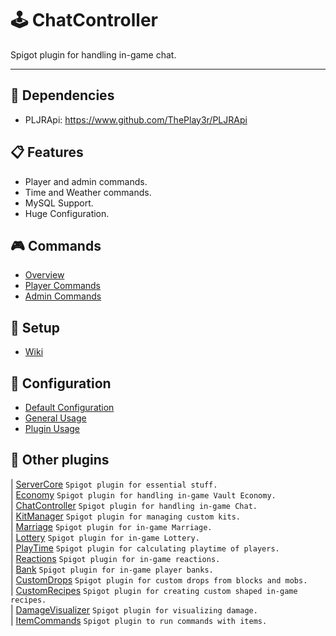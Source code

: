 # 🕹 ChatController
Spigot plugin for handling in-game chat.

----

## 🔧 Dependencies
- PLJRApi: https://www.github.com/ThePlay3r/PLJRApi

## 📋 Features
- Player and admin commands.
- Time and Weather commands.
- MySQL Support.
- Huge Configuration.

## 🎮 Commands
- [Overview](https://github.com/ThePlay3r/ChatController/wiki/Commands-And-Permissions#overview)
- [Player Commands](https://github.com/ThePlay3r/ChatController/wiki/Commands-And-Permissions#player-commands)
- [Admin Commands](https://github.com/ThePlay3r/ChatController/wiki/Commands-And-Permissions#admin-commands)

## 🔎 Setup
- [Wiki](https://github.com/ThePlay3r/ChatController/wiki)

## 📁 Configuration
- [Default Configuration](https://github.com/ThePlay3r/ChatController/blob/master/src/main/resources/config.yml)
- [General Usage](https://github.com/ThePlay3r/PLJRApi/wiki#configuration)
- [Plugin Usage](https://github.com/ThePlay3r/ChatController/wiki/Configuration-Usage)

## 📌 Other plugins
| [ServerCore](https://github.com/ThePlay3r/ServerCore) `Spigot plugin for essential stuff.` <br>
| [Economy](https://github.com/ThePlay3r/Economy) `Spigot plugin for handling in-game Vault Economy.` <br>
| [ChatController](https://github.com/ThePlay3r/ChatController) `Spigot plugin for handling in-game Chat.` <br>
| [KitManager](https://github.com/ThePlay3r/KitManager) `Spigot plugin for managing custom kits.` <br>
| [Marriage](https://github.com/ThePlay3r/Marriage) `Spigot plugin for in-game Marriage.` <br>
| [Lottery](https://github.com/ThePlay3r/Lottery) `Spigot plugin for in-game Lottery.` <br>
| [PlayTime](https://github.com/ThePlay3r/PlayTime) `Spigot plugin for calculating playtime of players.` <br>
| [Reactions](https://github.com/ThePlay3r/Reactions) `Spigot plugin for in-game reactions.` <br>
| [Bank](https://github.com/ThePlay3r/Bank) `Spigot plugin for in-game player banks.` <br>
| [CustomDrops](https://github.com/ThePlay3r/CustomDrops) `Spigot plugin for custom drops from blocks and mobs.` <br>
| [CustomRecipes](https://github.com/ThePlay3r/CustomRecipes) `Spigot plugin for creating custom shaped in-game recipes.` <br>
| [DamageVisualizer](https://github.com/ThePlay3r/DamageVisualizer) `Spigot plugin for visualizing damage.` <br>
| [ItemCommands](https://github.com/ThePlay3r/ItemCommands) `Spigot plugin to run commands with items.` <br>

